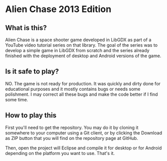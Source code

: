 # Alien Chase 2013 Edition

## What is this?
Alien Chase is a space shooter game developed in LibGDX as part of a YouTube
video tutorial series on that library. The goal of the series was to develop
a simple game in LibGDX from scratch and the series already finished with
the deployment of desktop and Android versions of the game.

## Is it safe to play?
NO. The game is not ready for production. It was quickly and dirty done for
educational purposes and it mostly contains bugs or needs some polishment.
I may correct all these bugs and make the code better if I find some time.

## How to play this
First you'll need to get the repository. You may do it by cloning it somewhere
to your computer using a Git client, or by clicking the Download as ZIP
button that you will find on the repository page at GitHub.

Then, open the project will Eclipse and compile it for desktop or for
Android depending on the platform you want to use. That's it.
